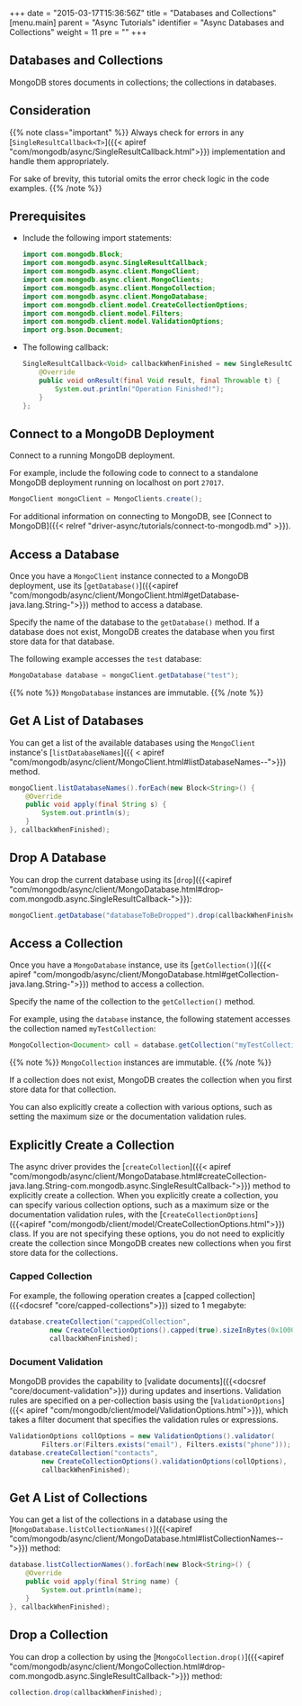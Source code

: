 +++
date = "2015-03-17T15:36:56Z"
title = "Databases and Collections"
[menu.main]
  parent = "Async Tutorials"
  identifier = "Async Databases and Collections"
  weight = 11
  pre = "<i class='fa'></i>"
+++

## Databases and Collections

MongoDB stores documents in collections; the collections in databases.

## Consideration

{{% note class="important" %}}
Always check for errors in any [`SingleResultCallback<T>`]({{< apiref "com/mongodb/async/SingleResultCallback.html">}}) implementation
and handle them appropriately.

For sake of brevity, this tutorial omits the error check logic in the code examples.
{{% /note %}}

## Prerequisites

- Include the following import statements:

    ```java
    import com.mongodb.Block;
    import com.mongodb.async.SingleResultCallback;
    import com.mongodb.async.client.MongoClient;
    import com.mongodb.async.client.MongoClients;
    import com.mongodb.async.client.MongoCollection;
    import com.mongodb.async.client.MongoDatabase;
    import com.mongodb.client.model.CreateCollectionOptions;
    import com.mongodb.client.model.Filters;
    import com.mongodb.client.model.ValidationOptions;
    import org.bson.Document;
    ```

- The following callback:

    ```java
    SingleResultCallback<Void> callbackWhenFinished = new SingleResultCallback<Void>() {
        @Override
        public void onResult(final Void result, final Throwable t) {
            System.out.println("Operation Finished!");
        }
    };
    ```

## Connect to a MongoDB Deployment

Connect to a running MongoDB deployment.

For example, include the following code to connect to a standalone MongoDB deployment running on localhost on port `27017`.

```java
MongoClient mongoClient = MongoClients.create();
```

For additional information on connecting to MongoDB, see [Connect to MongoDB]({{< relref "driver-async/tutorials/connect-to-mongodb.md" >}}).

## Access a Database

Once you have a `MongoClient` instance connected to a MongoDB deployment, use its [`getDatabase()`]({{<apiref "com/mongodb/async/client/MongoClient.html#getDatabase-java.lang.String-">}}) method to access a database.

Specify the name of the database to the `getDatabase()` method. If a database does not exist, MongoDB creates the database when you first store data for that database.

The following example accesses the ``test`` database:

```java
MongoDatabase database = mongoClient.getDatabase("test");
```

{{% note %}}
`MongoDatabase` instances are immutable.
{{% /note %}}

## Get A List of Databases

You can get a list of the available databases using the `MongoClient` instance's  [`listDatabaseNames`]({{ < apiref "com/mongodb/async/client/MongoClient.html#listDatabaseNames--">}}) method.

```java
mongoClient.listDatabaseNames().forEach(new Block<String>() {
    @Override
    public void apply(final String s) {
        System.out.println(s);
    }
}, callbackWhenFinished);
```

## Drop A Database

You can drop the current database using its [`drop`]({{<apiref "com/mongodb/async/client/MongoDatabase.html#drop-com.mongodb.async.SingleResultCallback-">}}):

```java
mongoClient.getDatabase("databaseToBeDropped").drop(callbackWhenFinished);
```

## Access a Collection

Once you have a `MongoDatabase` instance, use its [`getCollection()`]({{< apiref "com/mongodb/async/client/MongoDatabase.html#getCollection-java.lang.String-">}}) method to access a collection.

Specify the name of the collection to the `getCollection()` method.

For example, using the `database` instance, the following statement accesses the collection named `myTestCollection`:

```java
MongoCollection<Document> coll = database.getCollection("myTestCollection");
```

{{% note %}}
`MongoCollection` instances are immutable.
{{% /note %}}

If a collection does not exist, MongoDB creates the collection when you first store data for that collection.

You can also explicitly create a collection with various options, such as setting the maximum size or the documentation validation rules.

## Explicitly Create a Collection

The async driver provides the [`createCollection`]({{< apiref "com/mongodb/async/client/MongoDatabase.html#createCollection-java.lang.String-com.mongodb.async.SingleResultCallback-">}}) method to explicitly create a collection. When you explicitly create a collection, you can specify various collection options, such as a maximum size or the documentation validation rules, with the [`CreateCollectionOptions`]({{<apiref "com/mongodb/client/model/CreateCollectionOptions.html">}}) class. If you are not specifying these options, you do not need to explicitly create the collection since MongoDB creates new collections when you first store data for the collections.

### Capped Collection

For example, the following operation creates a [capped collection]({{<docsref "core/capped-collections">}}) sized to 1 megabyte:

```java
database.createCollection("cappedCollection",
          new CreateCollectionOptions().capped(true).sizeInBytes(0x100000),
          callbackWhenFinished);
```

### Document Validation

MongoDB provides the capability to [validate documents]({{<docsref "core/document-validation">}}) during updates and insertions. Validation rules are specified on a per-collection basis using the [`ValidationOptions`]({{< apiref "com/mongodb/client/model/ValidationOptions.html">}}), which takes a filter document that specifies the validation rules or expressions.

```java
ValidationOptions collOptions = new ValidationOptions().validator(
        Filters.or(Filters.exists("email"), Filters.exists("phone")));
database.createCollection("contacts",
        new CreateCollectionOptions().validationOptions(collOptions),
        callbackWhenFinished);
```

## Get A List of Collections

You can get a list of the collections in a database using the [`MongoDatabase.listCollectionNames()`]({{<apiref "com/mongodb/async/client/MongoDatabase.html#listCollectionNames--">}}) method:

```java
database.listCollectionNames().forEach(new Block<String>() {
    @Override
    public void apply(final String name) {
        System.out.println(name);
    }
}, callbackWhenFinished);
```

## Drop a Collection

You can drop a collection by using the [`MongoCollection.drop()`]({{<apiref "com/mongodb/async/client/MongoCollection.html#drop-com.mongodb.async.SingleResultCallback-">}}) method:

```java
collection.drop(callbackWhenFinished);
```

